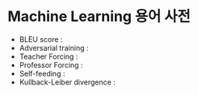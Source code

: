 # Machine Learning 용어 사전


* BLEU score : 
* Adversarial training : 
* Teacher Forcing : 
* Professor Forcing : 
* Self-feeding : 
* Kullback-Leiber divergence :              